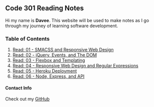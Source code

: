 ## Code 301 Reading Notes

Hi my name is **Davee**. This website will be used to make notes as I go through my journey of learning software development.

### Table of Contents

1. [Read: 01 - SMACSS and Responsive Web Design](read1.md)
1. [Read: 02 - jQuery, Events, and The DOM](read2.md)
1. [Read: 03 - Flexbox and Templating](read3.md)
1. [Read: 04 - Responsive Web Design and Regular Expressions](read4.md)
1. [Read: 05 - Heroku Deployment](read5.md)
1. [Read: 06 - Node, Express, and API](read6.md)

#### Contact Info

Check out my [GitHub](https://github.com/daveeS987)
